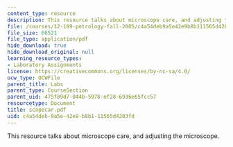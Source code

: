 ```yaml
---
content_type: resource
description: This resource talks about microscope care, and adjusting the microscope.
file: /courses/12-109-petrology-fall-2005/c4a54deb9a5e42e9b8b111565d4203fd_scopecar.pdf
file_size: 66521
file_type: application/pdf
hide_download: true
hide_download_original: null
learning_resource_types:
- Laboratory Assignments
license: https://creativecommons.org/licenses/by-nc-sa/4.0/
ocw_type: OCWFile
parent_title: Labs
parent_type: CourseSection
parent_uid: 475f89d7-044b-5978-ef28-6936e65fcc57
resourcetype: Document
title: scopecar.pdf
uid: c4a54deb-9a5e-42e9-b8b1-11565d4203fd
---
```

This resource talks about microscope care, and adjusting the microscope.